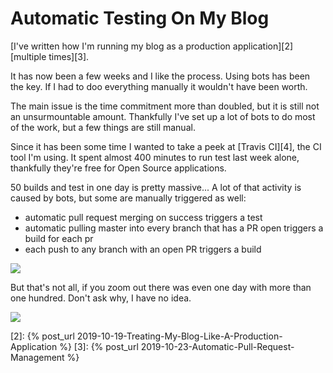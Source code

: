 # Automatic Testing On My Blog

[I've written how I'm running my blog as a production application][2] [multiple times][3].

It has now been a few weeks and I like the process. Using bots has been the key. If I had to doo everything manually it wouldn't have been worth.

The main issue is the time commitment more than doubled, but it is still not an unsurmountable amount. Thankfully I've set up a lot of bots to do most of the work, but a few things are still manual.

Since it has been some time I wanted to take a peek at [Travis CI][4], the CI tool I'm using. It spent almost 400 minutes to run test last week alone, thankfully they're free for Open Source applications.

50 builds and test in one day is pretty massive... A lot of that activity is caused by bots, but some are manually triggered as well:

- automatic pull request merging on success triggers a test
- automatic pulling master into every branch that has a PR open triggers a build for each pr
- each push to any branch with an open PR triggers a build

![](/assets/article-images/travis-ci-2019-10-27.png)

But that's not all, if you zoom out there was even one day with more than one hundred. Don't ask why, I have no idea.

![](/assets/article-images/travis-ci-2019-10-27-2.png)


[2]: {% post_url 2019-10-19-Treating-My-Blog-Like-A-Production-Application %}
[3]: {% post_url 2019-10-23-Automatic-Pull-Request-Management %}